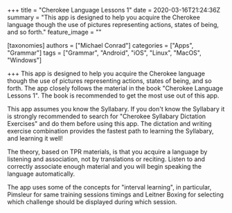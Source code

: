 +++
title = "Cherokee Language Lessons 1"
date = 2020-03-16T21:24:36Z
summary = "This app is designed to help you acquire the Cherokee language though the use of pictures representing actions, states of being, and so forth."
feature_image = ""

[taxonomies]
authors = ["Michael Conrad"]
categories = ["Apps", "Grammar"]
tags = ["Grammar", "Android", "iOS", "Linux", "MacOS", "Windows"]

+++
This app is designed to help you acquire the Cherokee language though the use of pictures representing actions, states of being, and so forth. The app closely follows the material in the book "Cherokee Language Lessons 1". The book is recommended to get the most use out of this app.  
<!-- more -->  
This app assumes you know the Syllabary. If you don't know the Syllabary it is strongly recommended to search for "Cherokee Syllabary Dictation Exercises" and do them before using this app. The dictation and writing exercise combination provides the fastest path to learning the Syllabary, and learning it well!  
  
The theory, based on TPR materials, is that you acquire a language by listening and association, not by translations or reciting. Listen to and correctly associate enough material and you will begin speaking the language automatically.  
  
The app uses some of the concepts for "interval learning", in particular, Pimsleur for same training sessions timings and Leitner Boxing for selecting which challenge should be displayed during which session.